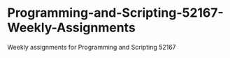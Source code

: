 # Programming-and-Scripting-52167-Weekly-Assignments
Weekly assignments for Programming and Scripting 52167
